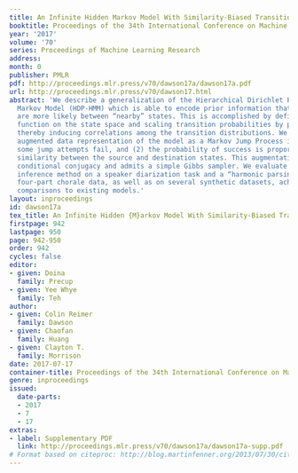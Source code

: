 ```yaml
---
title: An Infinite Hidden Markov Model With Similarity-Biased Transitions
booktitle: Proceedings of the 34th International Conference on Machine Learning
year: '2017'
volume: '70'
series: Proceedings of Machine Learning Research
address: 
month: 0
publisher: PMLR
pdf: http://proceedings.mlr.press/v70/dawson17a/dawson17a.pdf
url: http://proceedings.mlr.press/v70/dawson17.html
abstract: 'We describe a generalization of the Hierarchical Dirichlet Process Hidden
  Markov Model (HDP-HMM) which is able to encode prior information that state transitions
  are more likely between “nearby” states. This is accomplished by defining a similarity
  function on the state space and scaling transition probabilities by pairwise similarities,
  thereby inducing correlations among the transition distributions. We present an
  augmented data representation of the model as a Markov Jump Process in which: (1)
  some jump attempts fail, and (2) the probability of success is proportional to the
  similarity between the source and destination states. This augmentation restores
  conditional conjugacy and admits a simple Gibbs sampler. We evaluate the model and
  inference method on a speaker diarization task and a “harmonic parsing” task using
  four-part chorale data, as well as on several synthetic datasets, achieving favorable
  comparisons to existing models.'
layout: inproceedings
id: dawson17a
tex_title: An Infinite Hidden {M}arkov Model With Similarity-Biased Transitions
firstpage: 942
lastpage: 950
page: 942-950
order: 942
cycles: false
editor:
- given: Doina
  family: Precup
- given: Yee Whye
  family: Teh
author:
- given: Colin Reimer
  family: Dawson
- given: Chaofan
  family: Huang
- given: Clayton T.
  family: Morrison
date: 2017-07-17
container-title: Proceedings of the 34th International Conference on Machine Learning
genre: inproceedings
issued:
  date-parts:
  - 2017
  - 7
  - 17
extras:
- label: Supplementary PDF
  link: http://proceedings.mlr.press/v70/dawson17a/dawson17a-supp.pdf
# Format based on citeproc: http://blog.martinfenner.org/2013/07/30/citeproc-yaml-for-bibliographies/
---
```

